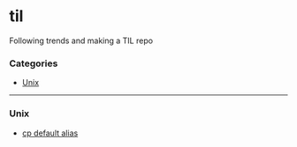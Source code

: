 # til
Following trends and making a TIL repo

### Categories

* [Unix](#unix)

---

### Unix

- [cp default alias](unix/cp-alias.md)
